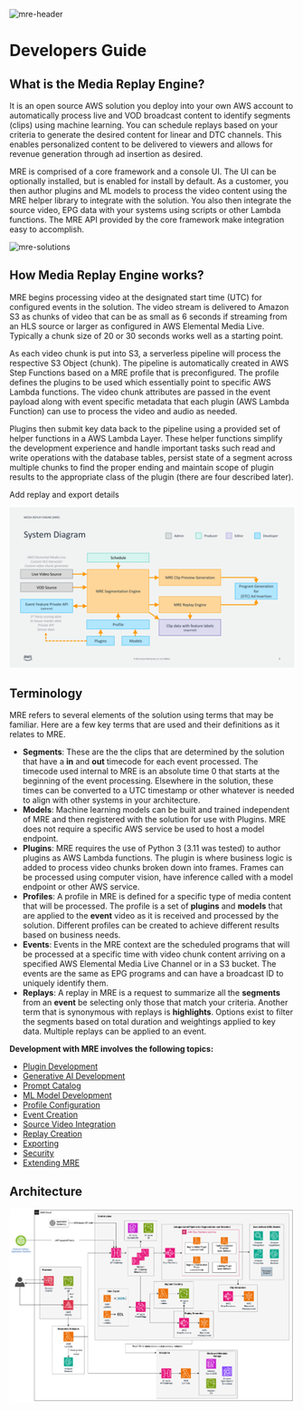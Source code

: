 ![mre-header](docs/assets/images/mre-header-1.png)

# Developers Guide

## What is the Media Replay Engine?
It is an open source AWS solution you deploy into your own AWS account to automatically process live and VOD broadcast content to identify segments (clips) using machine learning. You can schedule replays based on your criteria to generate the desired content for linear and DTC channels. This enables personalized content to be delivered to viewers and allows for revenue generation through ad insertion as desired.

MRE is comprised of a core framework and a console UI. The UI can be optionally installed, but is enabled for install by default. As a customer, you then author plugins and ML models to process the video content using the MRE helper library to integrate with the solution. You also then integrate the source video, EPG data with your systems using scripts or other Lambda functions. The MRE API provided by the core framework make integration easy to accomplish.

![mre-solutions](/docs/assets/images/devguide-mre-solutions.png)

## How Media Replay Engine works?
MRE begins processing video at the designated start time (UTC) for configured events in the solution. The video stream is delivered to Amazon S3 as chunks of video that can be as small as 6 seconds if streaming from an HLS source or larger as configured in AWS Elemental Media Live. Typically a chunk size of 20 or 30 seconds works well as a starting point.

As each video chunk is put into S3, a serverless pipeline will process the respective S3 Object (chunk). The pipeline is automatically created in AWS Step Functions based on a MRE profile that is preconfigured. The profile defines the plugins to be used which essentially point to specific AWS Lambda functions. The video chunk attributes are passed in the event payload along with event specific metadata that each plugin (AWS Lambda Function) can use to process the video and audio as needed.

Plugins then submit key data back to the pipeline using a provided set of helper functions in a AWS Lambda Layer. These helper functions simplify the development experience and handle important tasks such read and write operations with the database tables, persist state of a segment across multiple chunks to find the proper ending and maintain scope of plugin results to the appropriate class of the plugin (there are four described later).

Add replay and export details  

![system-diagram](/docs/assets/images/devguide-system-diagram.png)


## Terminology
MRE refers to several elements of the solution using terms that may be familiar. Here are a few key terms that are used and their definitions as it relates to MRE.
- **Segments**: These are the the clips that are determined by the solution that have a **in** and **out** timecode for each event processed. The timecode used internal to MRE is an absolute time 0 that starts at the beginning of the event processing. Elsewhere in the solution, these times can be converted to a UTC timestamp or other whatever is needed to align with other systems in your architecture.
- **Models**: Machine learning models can be built and trained independent of MRE and then registered with the solution for use with Plugins. MRE does not require a specific AWS service be used to host a model endpoint.
- **Plugins**: MRE requires the use of Python 3 (3.11 was tested) to author plugins as AWS Lambda functions. The plugin is where business logic is added to process video chunks broken down into frames. Frames can be processed using computer vision, have inference called with a model endpoint or other AWS service.
- **Profiles**: A profile in MRE is defined for a specific type of media content that will be processed. The profile is a set of **plugins** and **models** that are applied to the **event** video as it is received and processed by the solution. Different profiles can be created to achieve different results based on business needs.  
- **Events**: Events in the MRE context are the scheduled programs that will be processed at a specific time with video chunk content arriving on a specified AWS Elemental Media Live Channel or in a S3 bucket. The events are the same as EPG programs and can have a broadcast ID to uniquely identify them.  
- **Replays**: A replay in MRE is a request to summarize all the **segments** from an **event** be selecting only those that match your criteria. Another term that is synonymous with replays is **highlights**. Options exist to filter the segments based on total duration and weightings applied to key data. Multiple replays can be applied to an event.



**Development with MRE involves the following topics:**
- [Plugin Development](docs/guides/MRE-Developer-Guide-Plugins.md)
- [Generative AI Development](docs/guides/MRE-Developer-Guide-GenAI.md)
- [Prompt Catalog](docs/guides/MRE-Developer-Guide-PromptCatalog.md)
- [ML Model Development](docs/guides/MRE-Developer-Guide-Models.md)
- [Profile Configuration](docs/guides/MRE-Developer-Guide-Profiles.md)
- [Event Creation](docs/guides/MRE-Developer-Guide-Events.md)
- [Source Video Integration](docs/guides/MRE-Developer-Guide-Video.md)
- [Replay Creation](docs/guides/MRE-Developer-Guide-Replays.md)
- [Exporting](docs/guides/MRE-Developer-Guide-Export.md)
- [Security](docs/guides/MRE-Developer-Guide-APIAuth.md)
- [Extending MRE](docs/guides/MRE-Developer-Guide-Extension.md)

## Architecture

![MRE_Architecture](/docs/assets/images/MRE_Architecture.png)
